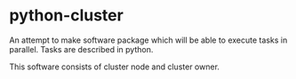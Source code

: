 python-cluster
==============

An attempt to make software package which will be able to execute tasks in parallel. Tasks are described in python. 

This software consists of cluster node and cluster owner.
